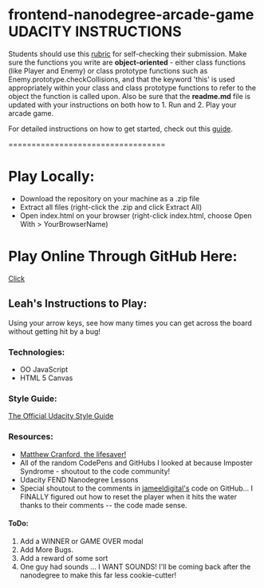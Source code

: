 frontend-nanodegree-arcade-game UDACITY INSTRUCTIONS
===============================

Students should use this [rubric](https://review.udacity.com/#!/projects/2696458597/rubric) for self-checking their submission. Make sure the functions you write are **object-oriented** - either class functions (like Player and Enemy) or class prototype functions such as Enemy.prototype.checkCollisions, and that the keyword 'this' is used appropriately within your class and class prototype functions to refer to the object the function is called upon. Also be sure that the **readme.md** file is updated with your instructions on both how to 1. Run and 2. Play your arcade game.

For detailed instructions on how to get started, check out this [guide](https://docs.google.com/document/d/1v01aScPjSWCCWQLIpFqvg3-vXLH2e8_SZQKC8jNO0Dc/pub?embedded=true).

==================================
# Play Locally:
* Download the repository on your machine as a .zip file
* Extract all files (right-click the .zip and click Extract All)
* Open index.html on your browser (right-click index.html, choose Open With > YourBrowserName)

# Play Online Through GitHub Here:
[Click](https://leahquack.github.io/Classic-Arcade-Game/)

## Leah's Instructions to Play:
Using your arrow keys, see how many times you can get across the board without getting hit by a bug!

### Technologies:
* OO JavaScript
* HTML 5 Canvas

### Style Guide:
[The Official Udacity Style Guide](udacity.github.io/frontend-nanodegree-styleguide/)

### Resources:
* [Matthew Cranford, the lifesaver!](https://matthewcranford.com/arcade-game-walkthrough-part-6-collisions-win-conditions-and-game-resets/)
* All of the random CodePens and GitHubs I looked at because Imposter Syndrome - shoutout to the code community!
* Udacity FEND Nanodegree Lessons
* Special shoutout to the comments in [jameeldigital's](https://github.com/jameeldigital/Udacity-P3-Classic-Arcade-Game-Clone) code on GitHub... I FINALLY figured out how to reset the player when it hits the water thanks to their comments -- the code made sense.

#### ToDo:
1. Add a WINNER or GAME OVER modal
2. Add More Bugs.
3. Add a reward of some sort
4. One guy had sounds ... I WANT SOUNDS!
I'll be coming back after the nanodegree to make this far less cookie-cutter!
